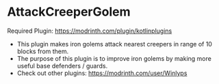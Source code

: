 # AttackCreeperGolem
Required Plugin: https://modrinth.com/plugin/kotlinplugins
- This plugin makes iron golems attack nearest creepers in range of 10 blocks from them. 
- The purpose of this plugin is to improve iron golems by making more useful base defenders / guards.
- Check out other plugins: https://modrinth.com/user/Winlyps

